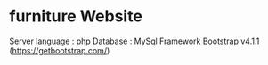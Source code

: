 # furniture Website
Server language : php
Database : MySql
Framework Bootstrap v4.1.1 (https://getbootstrap.com/)
